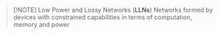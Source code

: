 > [!NOTE] Low Power and Lossy Networks (**LLNs**)
> Networks formed by devices with constrained capabilities in terms of computation, memory and power

